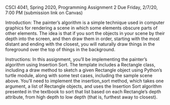CSCI 4041, Spring 2020, Programming Assignment 2
Due Friday, 2/7/20, 7:00 PM (submission link on Canvas)

Introduction:
The painter’s algorithm is a simple technique used in computer graphics for rendering a scene in which some elements obscure parts of other elements.  The idea is that if you sort the objects in your scene by their depth into the screen, and then draw them in order, starting with the most distant and ending with the closest, you will naturally draw things in the foreground over the top of things in the background.  

Instructions:
In this assignment, you’ll be implementing the painter’s algorithm using Insertion Sort.  The template includes a Rectangle class, including a draw method to sketch a given Rectangle object using Python’s turtle module, along with some test cases, including the sample scene above.  You’ll need to implement the insertion_sort method, which takes one argument, a list of Rectangle objects, and uses the Insertion Sort algorithm presented in the textbook to sort that list based on each Rectangle’s depth attribute, from high depth to low depth (that is, furthest away to closest). 

